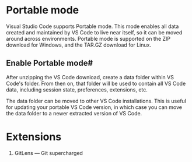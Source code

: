 # Portable mode
Visual Studio Code supports Portable mode. This mode enables all data created and maintained by VS Code to live near itself, so it can be moved around across environments.
Portable mode is supported on the ZIP download for Windows, and the TAR.GZ download for Linux.

## Enable Portable mode#
After unzipping the VS Code download, create a data folder within VS Code's folder. From then on, that folder will be used to contain all VS Code data, including session state, preferences, extensions, etc.

The data folder can be moved to other VS Code installations. This is useful for updating your portable VS Code version, in which case you can move the data folder to a newer extracted version of VS Code.

# Extensions

1. GitLens — Git supercharged

